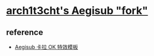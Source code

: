 # [arch1t3cht's Aegisub "fork"](https://github.com/arch1t3cht/Aegisub)

## reference

- [Aegisub 卡拉 OK 特效模板](https://note.tonycrane.cc/others/subs/aegisub/karaoke/)
